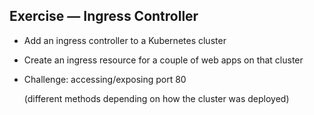 ## Exercise — Ingress Controller

- Add an ingress controller to a Kubernetes cluster

- Create an ingress resource for a couple of web apps on that cluster

- Challenge: accessing/exposing port 80

  (different methods depending on how the cluster was deployed)

